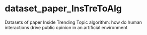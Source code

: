 # dataset_paper_InsTreToAlg
Datasets of paper Inside Trending Topic algorithm: how do human interactions drive public opinion in an artificial environment
